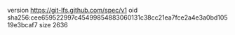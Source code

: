 version https://git-lfs.github.com/spec/v1
oid sha256:cee659522997c45499854883060131c38cc21ea7fce2a4e3a0bd10519e3bcaf7
size 2636
